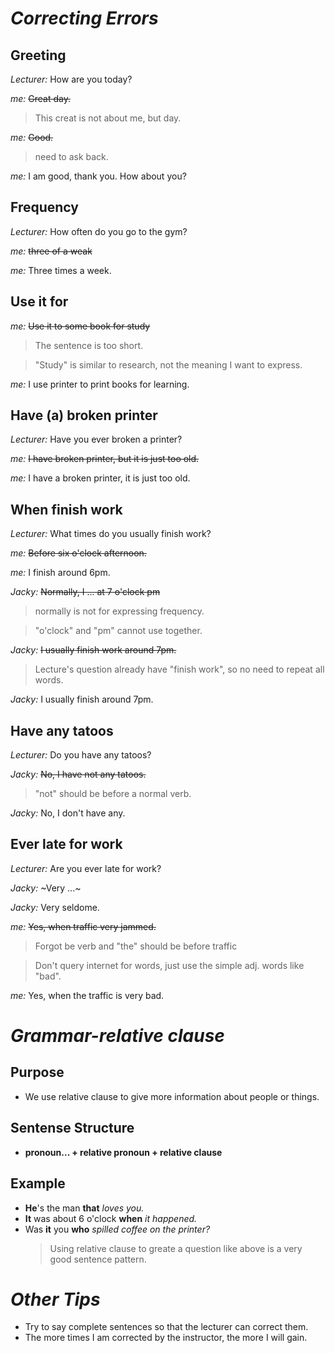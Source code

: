 # **_Correcting Errors_**

## **Greeting**

_Lecturer:_ How are you today?

_me:_ ~~Great day.~~

> This creat is not about me, but day.

_me:_ ~~Good.~~

> need to ask back.

_me:_ I am good, thank you. How about you?

## **Frequency**

_Lecturer:_ How often do you go to the gym?

_me:_ ~~three of a weak~~

_me:_ Three times a week.

## **Use it for**

_me:_ ~~Use it to some book for study~~

> The sentence is too short.

> "Study" is similar to research, not the meaning I want to express.

_me:_ I use printer to print books for learning.

## **Have (a) broken printer**

_Lecturer:_ Have you ever broken a printer?

_me:_ ~~I have broken printer, but it is just too old.~~

_me:_ I have a broken printer, it is just too old.

## **When finish work**

_Lecturer:_ What times do you usually finish work?

_me:_ ~~Before six o'clock afternoon.~~

_me:_ I finish around 6pm.

_Jacky:_ ~~Normally, I ... at 7 o'clock pm~~

> normally is not for expressing frequency.

> "o'clock" and "pm" cannot use together.

_Jacky:_ ~~I usually finish work around 7pm.~~

> Lecture's question already have "finish work", so no need to repeat all words.

_Jacky:_ I usually finish around 7pm.

## **Have any tatoos**

_Lecturer:_ Do you have any tatoos?

_Jacky:_ ~~No, I have not any tatoos.~~

> "not" should be before a normal verb.

_Jacky:_ No, I don't have any.

## **Ever late for work**

_Lecturer:_ Are you ever late for work?

_Jacky:_ ~Very ...~

_Jacky:_ Very seldome.

_me:_ ~~Yes, when traffic very jammed.~~

> Forgot be verb and "the" should be before traffic

> Don't query internet for words, just use the simple adj. words like "bad".

_me:_ Yes, when the traffic is very bad.

# **_Grammar-relative clause_**

## **Purpose**

- We use relative clause to give more information about people or things.

## **Sentense Structure**

- **pronoun... + relative pronoun + relative clause**

## **Example**

- **He**'s the man **that** _loves you._
- **It** was about 6 o'clock **when** _it happened._
- Was **it** you **who** _spilled coffee on the printer?_
  > Using relative clause to greate a question like above is a very good sentence pattern.

# **_Other Tips_**

- Try to say complete sentences so that the lecturer can correct them.
- The more times I am corrected by the instructor, the more I will gain.
